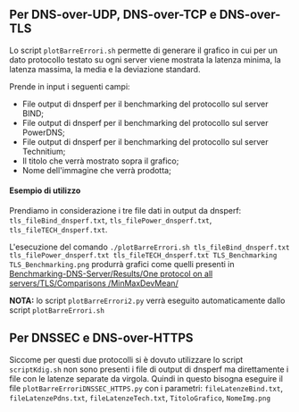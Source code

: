 ## Per DNS-over-UDP, DNS-over-TCP e DNS-over-TLS
Lo script `plotBarreErrori.sh` permette di generare il grafico in cui per un dato protocollo testato su ogni server viene mostrata la latenza minima, la latenza massima, la media e la deviazione standard. 

Prende in input i seguenti campi: 

- File output di dnsperf per il benchmarking del protocollo sul server BIND;
- File output di dnsperf per il benchmarking del protocollo sul server PowerDNS;
- File output di dnsperf per il benchmarking del protocollo sul server Technitium;
- Il titolo che verrà mostrato sopra il grafico;
- Nome dell'immagine che verrà prodotta;
  
#### Esempio di utilizzo 
Prendiamo in considerazione i tre file dati in output da dnsperf: `tls_fileBind_dnsperf.txt`, `tls_filePower_dnsperf.txt`, `tls_fileTECH_dnsperf.txt`.

L'esecuzione del comando `./plotBarreErrori.sh tls_fileBind_dnsperf.txt tls_filePower_dnsperf.txt tls_fileTECH_dnsperf.txt TLS_Benchmarking TLS_Benchmarking.png` produrrà grafici come quelli presenti in [Benchmarking-DNS-Server/Results/One protocol on all servers/TLS/Comparisons
/MinMaxDevMean/](https://github.com/mtolkien/Benchmarking-DNS-Server/tree/main/Results/One%20protocol%20on%20all%20servers/TLS/Comparisons/MinMaxDevMean)

**NOTA:** lo script `plotBarreErrori2.py` verrà eseguito automaticamente dallo script `plotBarreErrori.sh`

## Per DNSSEC e DNS-over-HTTPS

Siccome per questi due protocolli si è dovuto utilizzare lo script `scriptKdig.sh` non sono presenti i file di output di dnsperf ma direttamente i file con le latenze separate da virgola. Quindi in questo bisogna eseguire il file `plotBarreErroriDNSSEC_HTTPS.py` con i parametri: `fileLatenzeBind.txt`, `fileLatenzePdns.txt`, `fileLatenzeTech.txt`, `TitoloGrafico`, `NomeImg.png`

